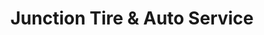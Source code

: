 ---
title: "Junction Tire & Auto Service"
url: /mesa/junction-tire-and-auto-service/
shop: tyres
---